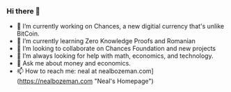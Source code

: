 ### Hi there 👋
- 🔭 I’m currently working on Chances, a new digitial currency that's unlike BitCoin.
- 🌱 I’m currently learning Zero Knowledge Proofs and Romanian
- 👯 I’m looking to collaborate on Chances Foundation and new projects
- 🤔 I’m always looking for help with math, economics, and technology.
- 💬 Ask me about money and economics.
- 📫 How to reach me: neal at nealbozeman.com](https://nealbozeman.com "Neal's Homepage")

<!--
**NealBozeman/NealBozeman** is a ✨ _special_ ✨ repository because its `README.md` (this file) appears on your GitHub profile.

Here are some ideas to get you started:

- 🔭 I’m currently working on ...
- 🌱 I’m currently learning ...
- 👯 I’m looking to collaborate on ...
- 🤔 I’m looking for help with ...
- 💬 Ask me about ...
- 📫 How to reach me: ...
- 😄 Pronouns: ...
- ⚡ Fun fact: ...
-->
